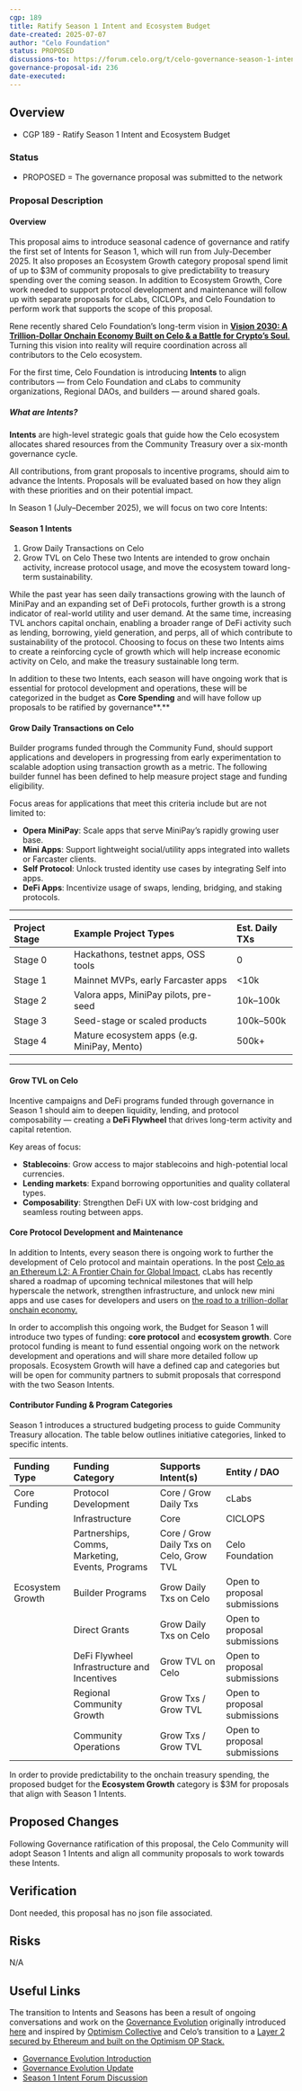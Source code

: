 ```yaml
---
cgp: 189
title: Ratify Season 1 Intent and Ecosystem Budget
date-created: 2025-07-07
author: "Celo Foundation"
status: PROPOSED
discussions-to: https://forum.celo.org/t/celo-governance-season-1-intent
governance-proposal-id: 236
date-executed:
---
```


## Overview
- CGP 189 - Ratify Season 1 Intent and Ecosystem Budget
 
### Status
- PROPOSED = The governance proposal was submitted to the network
 
### Proposal Description

#### Overview
This proposal aims to introduce seasonal cadence of governance and ratify the first set of Intents for Season 1, which will run from July-December 2025\. It also proposes an Ecosystem Growth category proposal spend limit of up to $3M of community proposals to give predictability to treasury spending over the coming season. In addition to Ecosystem Growth, Core work needed to support protocol development and maintenance will follow up with separate proposals for cLabs, CICLOPs, and Celo Foundation to perform work that supports the scope of this proposal.  

Rene recently shared Celo Foundation’s long-term vision in [**Vision 2030: A Trillion-Dollar Onchain Economy Built on Celo & a Battle for Crypto’s Soul**.](https://forum.celo.org/t/celebrating-celo-s-five-years-vision-2030-a-trillion-dollar-onchain-economy-built-on-celo-a-battle-for-crypto-s-soul/11041) Turning this vision into reality will require coordination across all contributors to the Celo ecosystem. 

For the first time, Celo Foundation is introducing **Intents** to align contributors — from Celo Foundation and cLabs to community organizations, Regional DAOs, and builders — around shared goals. 

##### What are Intents?
**Intents** are high-level strategic goals that guide how the Celo ecosystem allocates shared resources from the Community Treasury over a six-month governance cycle. 

All contributions, from grant proposals to incentive programs, should aim to advance the Intents. Proposals will be evaluated based on how they align with these priorities and on their potential impact.

In Season 1 (July–December 2025), we will focus on two core Intents:

#### Season 1 Intents
1. Grow Daily Transactions on Celo
2. Grow TVL on Celo
These two Intents are intended to grow onchain activity, increase protocol usage, and move the ecosystem toward long-term sustainability.  

While the past year has seen daily transactions growing with the launch of MiniPay and an expanding set of DeFi protocols, further growth is a strong indicator of real-world utility and user demand. At the same time, increasing TVL anchors capital onchain, enabling a broader range of DeFi activity such as lending, borrowing, yield generation, and perps, all of which contribute to sustainability of the protocol. Choosing to focus on these two Intents aims to create a reinforcing cycle of growth which will help increase economic activity on Celo, and make the treasury sustainable long term. 

In addition to these two Intents, each season will have ongoing work that is essential for protocol development and operations, these will be categorized in the budget as **Core Spending** and will have follow up proposals to be ratified by governance**.** 

#### Grow Daily Transactions on Celo
Builder programs funded through the Community Fund, should support applications and developers in progressing from early experimentation to scalable adoption using transaction growth as a metric. The following builder funnel has been defined to help measure project stage and funding eligibility.

Focus areas for applications that meet this criteria include but are not limited to:

* **Opera MiniPay**: Scale apps that serve MiniPay’s rapidly growing user base.
* **Mini Apps**: Support lightweight social/utility apps integrated into wallets or Farcaster clients.  
* **Self Protocol**: Unlock trusted identity use cases by integrating Self into apps.  
* **DeFi Apps**: Incentivize usage of swaps, lending, bridging, and staking protocols.

---
| Project Stage | Example Project Types | Est. Daily TXs |
| :---- | :---- | :---- |
| Stage 0 | Hackathons, testnet apps, OSS tools | 0 |
| Stage 1 | Mainnet MVPs, early Farcaster apps | \<10k |
| Stage 2 | Valora apps, MiniPay pilots, pre-seed | 10k–100k |
| Stage 3 | Seed-stage or scaled products | 100k–500k |
| Stage 4 | Mature ecosystem apps (e.g. MiniPay, Mento) | 500k+ |
---

#### Grow TVL on Celo
Incentive campaigns and DeFi programs funded through governance in Season 1 should aim to deepen liquidity, lending, and protocol composability — creating a **DeFi Flywheel** that drives long-term activity and capital retention.

Key areas of focus:
* **Stablecoins**: Grow access to major stablecoins and high-potential local currencies.  
* **Lending markets**: Expand borrowing opportunities and quality collateral types.  
* **Composability**: Strengthen DeFi UX with low-cost bridging and seamless routing between apps.

#### Core Protocol Development and Maintenance
In addition to Intents, every season there is ongoing work to further the development of Celo protocol and maintain operations. In the post [Celo as an Ethereum L2: A Frontier Chain for Global Impact](https://forum.celo.org/t/celo-as-an-ethereum-l2-a-frontier-chain-for-global-impact/11376/1), cLabs has recently shared a roadmap of upcoming technical milestones that will help hyperscale the network, strengthen infrastructure, and unlock new mini apps and use cases for developers and users on [the road to a trillion-dollar onchain economy.](https://forum.celo.org/t/celebrating-celo-s-five-years-vision-2030-a-trillion-dollar-onchain-economy-built-on-celo-a-battle-for-crypto-s-soul/11041)

In order to accomplish this ongoing work, the Budget for Season 1 will introduce two types of funding: **core protocol** and **ecosystem growth**. Core protocol funding is meant to fund essential ongoing work on the network development and operations and will share more detailed follow up proposals. Ecosystem Growth will have a defined cap and categories but will be open for community partners to submit proposals that correspond with the two Season Intents. 

#### Contributor Funding & Program Categories
Season 1 introduces a structured budgeting process to guide Community Treasury allocation. The table below outlines initiative categories, linked to specific intents.

| Funding Type | Funding Category | Supports Intent(s) | Entity / DAO |
| :---- | :---- | :---- | :---- |
| Core Funding | Protocol Development | Core / Grow Daily Txs  | cLabs |
|  | Infrastructure  | Core | CICLOPS |
|  | Partnerships, Comms, Marketing, Events, Programs | Core / Grow Daily Txs on Celo, Grow TVL | Celo Foundation |
| Ecosystem Growth | Builder Programs | Grow Daily Txs on Celo  | Open to proposal submissions  |
|  | Direct Grants | Grow Daily Txs on Celo | Open to proposal submissions   |
|  | DeFi Flywheel Infrastructure and Incentives  | Grow TVL on Celo | Open to proposal submissions   |
|  | Regional Community Growth | Grow Txs / Grow TVL | Open to proposal submissions  |
|  | Community Operations | Grow Txs / Grow TVL | Open to proposal submissions  |

In order to provide predictability to the onchain treasury spending, the proposed budget for the **Ecosystem Growth** category is $3M for proposals that align with Season 1 Intents. 

## Proposed Changes
Following Governance ratification of this proposal, the Celo Community will adopt Season 1 Intents and align all community proposals to work towards these Intents. 

## Verification
Dont needed, this proposal has no json file associated.

## Risks
N/A

## Useful Links
The transition to Intents and Seasons has been a result of ongoing conversations and work on the [Governance Evolution](https://forum.celo.org/t/updates-on-celo-governance-evolution-and-roadmap/11440) originally introduced [here](https://forum.celo.org/t/celo-governance-seasons-a-conversation-about-governance-evolution-ahead-of-cel2-migration/10055) and inspired by [Optimism Collective](https://gov.optimism.io/t/guide-to-season-8/10001) and Celo’s transition to a [Layer 2 secured by Ethereum and built on the Optimism OP Stack.](https://forum.celo.org/t/celo-l2-mainnet-is-live-an-l2-for-the-real-world-secured-by-ethereum/10692)   
- [Governance Evolution Introduction](https://forum.celo.org/t/celo-governance-seasons-a-conversation-about-governance-evolution-ahead-of-cel2-migration/10055)
- [Governance Evolution Update](https://forum.celo.org/t/celo-l2-mainnet-is-live-an-l2-for-the-real-world-secured-by-ethereum/10692)
- [Season 1 Intent Forum Discussion](https://forum.celo.org/t/celo-governance-season-1-intent/11573)
